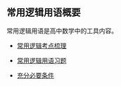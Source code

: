 ## 常用逻辑用语概要

常用逻辑用语是高中数学中的工具内容。

* <a  href="http://www.cnblogs.com/wanghai0666/p/7327948.html"  target="_blank">常用逻辑考点梳理</a>

* <a  href=" http://www.cnblogs.com/wanghai0666/p/6726500.html"  target="_blank">常用逻辑用语习题</a>

* <a  href="https://www.cnblogs.com/wanghai0666/p/7620427.html"  target="_blank">充分必要条件</a>
